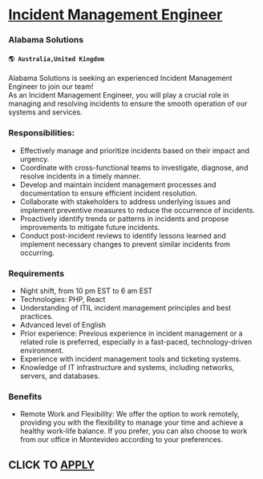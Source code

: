 # [Incident Management Engineer](https://www.remotewlb.com/apply/incident-management-engineer)  
### Alabama Solutions  
#### `🌎 Australia,United Kingdom`  

Alabama Solutions is seeking an experienced Incident Management Engineer to join our team!  
As an Incident Management Engineer, you will play a crucial role in managing and resolving incidents to ensure the smooth operation of our systems and services.

### Responsibilities:

  * Effectively manage and prioritize incidents based on their impact and urgency.
  * Coordinate with cross-functional teams to investigate, diagnose, and resolve incidents in a timely manner.
  * Develop and maintain incident management processes and documentation to ensure efficient incident resolution.
  * Collaborate with stakeholders to address underlying issues and implement preventive measures to reduce the occurrence of incidents.
  * Proactively identify trends or patterns in incidents and propose improvements to mitigate future incidents.
  * Conduct post-incident reviews to identify lessons learned and implement necessary changes to prevent similar incidents from occurring.

### Requirements

  * Night shift, from 10 pm EST to 6 am EST
  * Technologies: PHP, React
  * Understanding of ITIL incident management principles and best practices.
  * Advanced level of English
  * Prior experience: Previous experience in incident management or a related role is preferred, especially in a fast-paced, technology-driven environment.
  * Experience with incident management tools and ticketing systems.
  * Knowledge of IT infrastructure and systems, including networks, servers, and databases.  

### Benefits

  * Remote Work and Flexibility: We offer the option to work remotely, providing you with the flexibility to manage your time and achieve a healthy work-life balance. If you prefer, you can also choose to work from our office in Montevideo according to your preferences.

  
## CLICK TO [APPLY](https://www.remotewlb.com/apply/incident-management-engineer)

